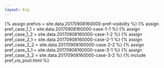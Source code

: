 ```yaml
---
layout: big
---
```

{% assign prefvis = site.data.20170908160000-pref-visibility %}
{% assign pref_case_1_1 = site.data.20170908160000-case-1-1 %}
{% assign pref_case_1_2 = site.data.20170908160000-case-1-2 %}
{% assign pref_case_2_1 = site.data.20170908160000-case-2-1 %}
{% assign pref_case_2_2 = site.data.20170908160000-case-2-2 %}
{% assign pref_case_3_1 = site.data.20170908160000-case-3-1 %}
{% assign pref_case_3_2 = site.data.20170908160000-case-3-2 %}
{% include pref_vis_post.html %}
